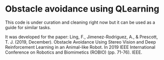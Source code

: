 # Obstacle avoidance using QLearning

This code is under curation and cleaning right now but it can be used as a guide for similar tasks.

It was developed for the paper: 
Ling, F., Jimenez-Rodriguez, A., & Prescott, T. J. (2019, December). Obstacle Avoidance Using Stereo Vision and Deep Reinforcement Learning in an Animal-like Robot. In 2019 IEEE International Conference on Robotics and Biomimetics (ROBIO) (pp. 71-76). IEEE.